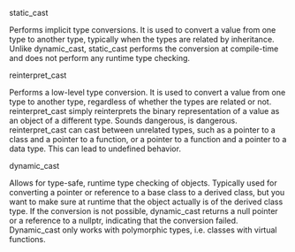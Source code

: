 static_cast

Performs implicit type conversions. It is used to convert a value from one type to another type, typically when the types are related by inheritance.
Unlike dynamic_cast, static_cast performs the conversion at compile-time and does not perform any runtime type checking.

reinterpret_cast

Performs a low-level type conversion. It is used to convert a value from one type to another type, regardless of whether the types are related or not. reinterpret_cast simply reinterprets the binary representation of a value as an object of a different type.
Sounds dangerous, is dangerous.
reinterpret_cast can cast between unrelated types, such as a pointer to a class and a pointer to a function, or a pointer to a function and a pointer to a data type. This can lead to undefined behavior.

dynamic_cast

Allows for type-safe, runtime type checking of objects.
Typically used for converting a pointer or reference to a base class to a derived class, but you want to make sure at runtime that the object actually is of the derived class type.
If the conversion is not possible, dynamic_cast returns a null pointer or a reference
to a nullptr, indicating that the conversion failed.
Dynamic_cast only works with polymorphic types, i.e. classes with virtual functions.
